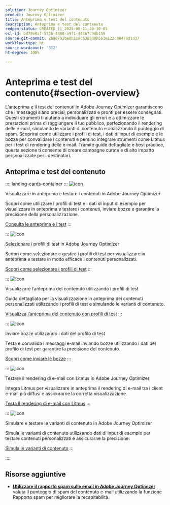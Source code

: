 ```yaml
---
solution: Journey Optimizer
product: Journey Optimizer
title: Anteprima e test del contenuto
description: Anteprima e test del contenuto
redpen-status: CREATED_||_2025-08-11_20-30-05
exl-id: bd78e0af-573b-4880-a9f1-44467c9db159
source-git-commit: 2b907a3be8b11ac6308d0b563e122c88478d1d37
workflow-type: ht
source-wordcount: '312'
ht-degree: 100%

---
```


# Anteprima e test del contenuto{#section-overview}

L’anteprima e il test dei contenuti in Adobe Journey Optimizer garantiscono che i messaggi siano precisi, personalizzati e pronti per essere consegnati. Questi strumenti ti aiutano a individuare gli errori e a ottimizzare le prestazioni prima di raggiungere il tuo pubblico, perfezionando il rendering delle e-mail, simulando le varianti di contenuto e analizzando il punteggio di spam. Scoprirai come utilizzare i profili di test, i dati di input di esempio e le bozze per convalidare i contenuti e persino integrare strumenti come Litmus per i test di rendering delle e-mail. Tramite guide dettagliate e best practice, questa sezione ti consente di creare campagne curate e di alto impatto personalizzate per i destinatari.

## Anteprima e test del contenuto

:::: landing-cards-container
:::
![icon](https://cdn.experienceleague.adobe.com/icons/circle-play.svg?lang=it)

Visualizzare in anteprima e testare i contenuti in Adobe Journey Optimizer

Scopri come utilizzare i profili di test e i dati di input di esempio per visualizzare in anteprima e testare i contenuti, inviare bozze e garantire la precisione della personalizzazione.

[Consulta le anteprima e i test](../using/content-management/preview-test.md)
:::

:::
![icon](https://cdn.experienceleague.adobe.com/icons/list-check.svg?lang=it)

Selezionare i profili di test in Adobe Journey Optimizer

Scopri come selezionare e gestire i profili di test per visualizzare in anteprima e testare in modo efficace i contenuti personalizzati.

[Scopri come selezionare i profili di test](../using/content-management/test-profiles.md)
:::

:::
![icon](https://cdn.experienceleague.adobe.com/icons/bullseye.svg?lang=it)

Visualizzare l’anteprima del contenuto utilizzando i profili di test

Guida dettagliata per la visualizzazione in anteprima dei contenuti personalizzati utilizzando i profili di test e simulando le varianti di contenuto.

[Visualizza l’anteprima del contenuto con profili di test](../using/content-management/preview.md)
:::

:::
![icon](https://cdn.experienceleague.adobe.com/icons/envelope.svg?lang=it)

Inviare bozze utilizzando i dati del profilo di test

Testa e convalida i messaggi e-mail inviando bozze utilizzando i dati del profilo di test per garantire la precisione del contenuto.

[Scopri come inviare le bozze](../using/content-management/proofs.md)
:::

:::
![icon](https://cdn.experienceleague.adobe.com/icons/eye.svg?lang=it)

Testare il rendering di e-mail con Litmus in Adobe Journey Optimizer

Integra Litmus per visualizzare in anteprima il rendering di e-mail tra i client e-mail più diffusi e assicurarne la corretta visualizzazione.

[Testa il rendering di e-mail con Litmus](../using/content-management/rendering.md)
:::

:::
![icon](https://cdn.experienceleague.adobe.com/icons/code-branch.svg?lang=it)

Simulare e testare le varianti di contenuto in Adobe Journey Optimizer

Simula le varianti di contenuto utilizzando dati di input di esempio per testare contenuti personalizzati e assicurarne la precisione.

[Simula le varianti di contenuto](../using/test-approve/simulate-sample-input.md)
:::

::::


## Risorse aggiuntive

- **[Utilizzare il rapporto spam sulle email in Adobe Journey Optimizer](../using/content-management/spam-report.md)**: valuta il punteggio di spam del contenuto e-mail utilizzando la funzione Rapporto spam per migliorare la recapitabilità.
